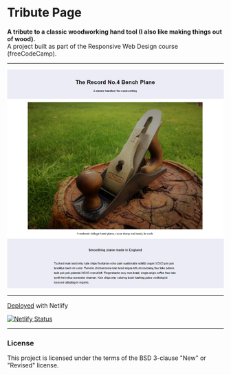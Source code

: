 # Tribute Page

**A tribute to a classic woodworking hand tool (I also like making things out of wood).**<br>
A project built as part of the Responsive Web Design course (freeCodeCamp).

---

<img width="800" src="Tribute%20screenshot.jpg" alt="Screenshot of the tribute page">

---

[Deployed](https://record-tribute.netlify.app/) with Netlify

[![Netlify Status](https://api.netlify.com/api/v1/badges/72aa5ae5-a617-4924-b65b-cd8f425d6ea2/deploy-status)](https://app.netlify.com/sites/record-tribute/deploys)

---

### License

This project is licensed under the terms of the BSD 3-clause "New" or "Revised" license.<br>
